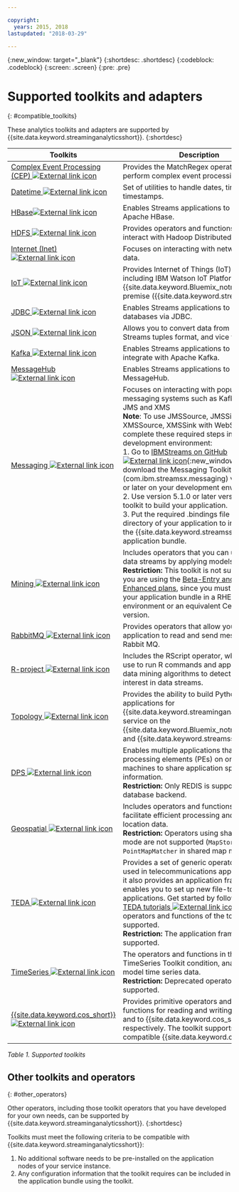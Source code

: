 ```yaml
---

copyright:
  years: 2015, 2018
lastupdated: "2018-03-29"

---
```


<!-- Attribute definitions -->
{:new_window: target="_blank"}
{:shortdesc: .shortdesc}
{:codeblock: .codeblock}
{:screen: .screen}
{:pre: .pre}

# Supported toolkits and adapters
{: #compatible_toolkits}

These analytics toolkits and adapters are supported by {{site.data.keyword.streaminganalyticsshort}}.
{:shortdesc}

| Toolkits                        | Description							                  |
| --------------------------------| --------------------------|
| [Complex Event Processing (CEP) ![External link icon](../../icons/launch-glyph.svg "External link icon")](https://ibm.co/2zOwODa)    |	Provides the MatchRegex operator to perform complex event processing.  		 |
| [Datetime ![External link icon](../../icons/launch-glyph.svg "External link icon")](https://ibmstreams.github.io/streamsx.datetime/)	|	Set of utilities to handle dates, times and timestamps.	 |
| [HBase![External link icon](../../icons/launch-glyph.svg "External link icon")](http://ibmstreams.github.io/streamsx.hbase/)        | Enables Streams applications to connect to Apache HBase.	 	   |
| [HDFS ![External link icon](../../icons/launch-glyph.svg "External link icon")](http://ibmstreams.github.io/streamsx.hdfs/)          | Provides operators and functions that interact with Hadoop Distributed File System.	|
| [Internet (Inet) ![External link icon](../../icons/launch-glyph.svg "External link icon")](http://ibmstreams.github.io/streamsx.inet)|  Focuses on interacting with network hosted data.				       |
| [IoT ![External link icon](../../icons/launch-glyph.svg "External link icon")](http://ibmstreams.github.io/streamsx.iot/)            | Provides Internet of Things (IoT) integration including IBM Watson IoT Platform, either in {{site.data.keyword.Bluemix_notm}} or on-premise ({{site.data.keyword.streamsshort}}). |
| [JDBC ![External link icon](../../icons/launch-glyph.svg "External link icon")](http://ibmstreams.github.io/streamsx.jdbc/)          | Enables Streams applications to work with databases via JDBC.		   |
| [JSON ![External link icon](../../icons/launch-glyph.svg "External link icon")](http://ibmstreams.github.io/streamsx.json/)          | Allows you to convert data from JSON to Streams tuples format, and vice versa.   		|
| [Kafka ![External link icon](../../icons/launch-glyph.svg "External link icon")](https://ibmstreams.github.io/streamsx.kafka/)       | Enables Streams applications to easily integrate with Apache Kafka. 	 |
| [MessageHub ![External link icon](../../icons/launch-glyph.svg "External link icon")](https://ibmstreams.github.io/streamsx.messagehub/) | Enables Streams applications to work with MessageHub.			     |
| [Messaging ![External link icon](../../icons/launch-glyph.svg "External link icon")](https://ibmstreams.github.io/streamsx.messaging/)   |  	Focuses on interacting with popular messaging systems such as Kafka, MQTT, JMS and XMS	<br>**Note**: To use JMSSource, JMSSink, XMSSource, XMSSink with WebSphere MQ, complete these required steps in your development environment: <br>1. Go to [IBMStreams on GitHub ![External link icon](../../icons/launch-glyph.svg "External link icon")](https://github.com/IBMStreams){:new_window} and download the Messaging Toolkit (com.ibm.streamsx.messaging) version 3.0.0 or later on your development environment.<br>2. Use version 5.1.0 or later version of the toolkit to build your application.<br>3. Put the required .bindings file in the `/etc` directory of your application to include it in the {{site.data.keyword.streamsshort}} application bundle.	    |
| [Mining ![External link icon](../../icons/launch-glyph.svg "External link icon")](https://ibm.co/2y3i5au)              	   	            |  Includes operators that you can use to mine data streams by applying models. <br> **Restriction:** This toolkit is not supported if you are using the [Beta-Entry and Beta-Enhanced plans](/docs/services/StreamingAnalytics/beta_plans.html), since you must compile your application bundle in a RHEL 7 environment or an equivalent CentOS version. 	     |
| [RabbitMQ ![External link icon](../../icons/launch-glyph.svg "External link icon")](https://ibmstreams.github.io/streamsx.rabbitmq/)     |  Provides operators that allow your Streams application to read and send messages from Rabbit MQ.  |
| [R-project ![External link icon](../../icons/launch-glyph.svg "External link icon")](https://ibm.co/2h7D9lu)          	   	              |   Includes the RScript operator, which you can use to run R commands and apply complex data mining algorithms to detect patterns of interest in data streams.			     |
| [Topology ![External link icon](../../icons/launch-glyph.svg "External link icon")](http://ibmstreams.github.io/streamsx.topology/)      |  Provides the ability to build Python streaming applications for {{site.data.keyword.streaminganalyticsshort}} service on the {{site.data.keyword.Bluemix_notm}} platform and {{site.data.keyword.streamsshort}}.		     |
| [DPS ![External link icon](../../icons/launch-glyph.svg "External link icon")](http://ibmstreams.github.io/streamsx.dps/) |	 Enables multiple applications that are running processing elements (PEs) on one or more machines to share application specific state information.<br>**Restriction:** Only REDIS is supported as database backend.	| 	 	 	
| [Geospatial ![External link icon](../../icons/launch-glyph.svg "External link icon")](https://ibm.co/2h9x0VR) 	     |	Includes operators and functions that facilitate efficient processing and indexing of location data.<br>**Restriction:** Operators using shared map mode are not supported (`MapStore`, `PointMapMatcher` in shared map mode).		 |
| [TEDA ![External link icon](../../icons/launch-glyph.svg "External link icon")](https://ibm.co/2z9DS00)	   | 	Provides a set of generic operators that are used in telecommunications applications, and it also provides an application framework that enables you to set up new file-to-file applications. Get started by following the [TEDA tutorials ![External link icon](../../icons/launch-glyph.svg "External link icon")](http://ibmstreams.github.io/streamsx.tutorial.teda/). All operators and functions of the toolkit are supported. <br>**Restriction:** The application framework is not supported.	 	 |
| [TimeSeries ![External link icon](../../icons/launch-glyph.svg "External link icon")](https://ibm.co/2zEPILZ)	 	  | The operators and functions in the TimeSeries Toolkit condition, analyze, and model time series data. <br>**Restriction:** Deprecated operators are not supported.	   |
| [{{site.data.keyword.cos_short}} ![External link icon](../../icons/launch-glyph.svg "External link icon")](https://bit.ly/2Ggp03T)	 	  | Provides primitive operators and native functions for reading and writing data from and to {{site.data.keyword.cos_short}} respectively. The toolkit supports S3 compatible {{site.data.keyword.cos_short}}.	   |

*Table 1. Supported toolkits*

## Other toolkits and operators
{: #other_operators}

Other operators, including those toolkit operators that you have developed for your own needs, can be supported by {{site.data.keyword.streaminganalyticsshort}}.
{:shortdesc}

Toolkits must meet the following criteria to be compatible with {{site.data.keyword.streaminganalyticsshort}}:

1. No additional software needs to be pre-installed on the application nodes of your service instance.
2. Any configuration information that the toolkit requires can be included in the application bundle using the toolkit.
